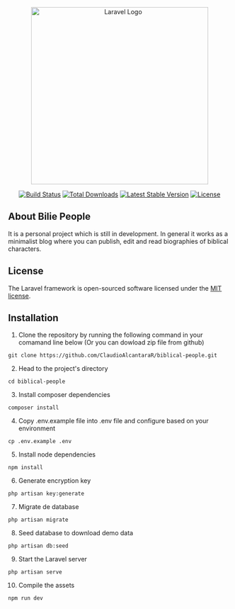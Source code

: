 <p align="center"><a href="https://laravel.com" target="_blank"><img src="https://raw.githubusercontent.com/laravel/art/master/logo-lockup/5%20SVG/2%20CMYK/1%20Full%20Color/laravel-logolockup-cmyk-red.svg" width="400" alt="Laravel Logo"></a></p>

<p align="center">
<a href="https://travis-ci.org/laravel/framework"><img src="https://travis-ci.org/laravel/framework.svg" alt="Build Status"></a>
<a href="https://packagist.org/packages/laravel/framework"><img src="https://img.shields.io/packagist/dt/laravel/framework" alt="Total Downloads"></a>
<a href="https://packagist.org/packages/laravel/framework"><img src="https://img.shields.io/packagist/v/laravel/framework" alt="Latest Stable Version"></a>
<a href="https://packagist.org/packages/laravel/framework"><img src="https://img.shields.io/packagist/l/laravel/framework" alt="License"></a>
</p>

## About Bilie People

It is a personal project which is still in development. In general it works as a minimalist blog where you can publish, edit and read biographies of biblical characters.

## License

The Laravel framework is open-sourced software licensed under the [MIT license](https://opensource.org/licenses/MIT).

## Installation

1. Clone the repository by running the following command in your comamand line below (Or you can dowload zip file from github)

`git clone https://github.com/ClaudioAlcantaraR/biblical-people.git`

2. Head to the project's directory

`cd biblical-people`

3. Install composer dependencies

`composer install`

4. Copy .env.example file into .env file and configure based on your environment

`cp .env.example .env`

5. Install node dependencies

`npm install`

6. Generate encryption key

`php artisan key:generate`

7. Migrate de database

`php artisan migrate`

8. Seed database to download demo data

`php artisan db:seed`

9. Start the Laravel server

`php artisan serve`

10. Compile the assets

`npm run dev`
